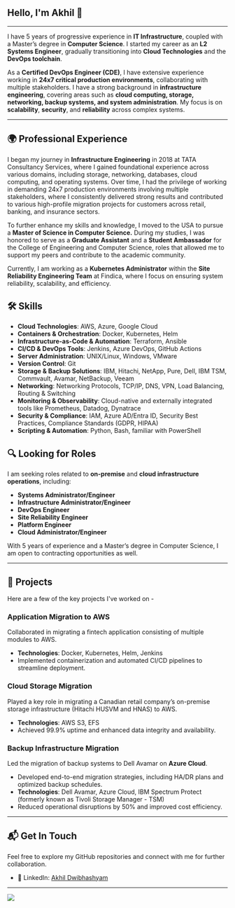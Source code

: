 ## Hello, I'm Akhil 👋

---

I have 5 years of progressive experience in **IT Infrastructure**, coupled with a Master’s degree in **Computer Science**. I started my career as an **L2 Systems Engineer**, gradually transitioning into **Cloud Technologies** and the **DevOps toolchain**.

As a **Certified DevOps Engineer (CDE)**, I have extensive experience working in **24x7 critical production environments**, collaborating with multiple stakeholders. I have a strong background in **infrastructure engineering**, covering areas such as **cloud computing, storage, networking, backup systems, and system administration**. My focus is on **scalability**, **security**, and **reliability** across complex systems.

---

## 🌍 Professional Experience

I began my journey in **Infrastructure Engineering** in 2018 at TATA Consultancy Services, where I gained foundational experience across various domains, including storage, networking, databases, cloud computing, and operating systems. Over time, I had the privilege of working in demanding 24x7 production environments involving multiple stakeholders, where I consistently delivered strong results and contributed to various high-profile migration projects for customers across retail, banking, and insurance sectors.

To further enhance my skills and knowledge, I moved to the USA to pursue a **Master of Science in Computer Science.** During my studies, I was honored to serve as a **Graduate Assistant** and a **Student Ambassador** for the College of Engineering and Computer Science, roles that allowed me to support my peers and contribute to the academic community.

Currently, I am working as a **Kubernetes Administrator** within the **Site Reliability Engineering Team** at Findica, where I focus on ensuring system reliability, scalability, and efficiency.

## 🛠️ Skills

- **Cloud Technologies**: AWS, Azure, Google Cloud
- **Containers & Orchestration**: Docker, Kubernetes, Helm
- **Infrastructure-as-Code & Automation**: Terraform, Ansible
- **CI/CD & DevOps Tools**: Jenkins, Azure DevOps, GitHub Actions
- **Server Administration**: UNIX/Linux, Windows, VMware
- **Version Control**: Git
- **Storage & Backup Solutions**: IBM, Hitachi, NetApp, Pure, Dell, IBM TSM, Commvault, Avamar, NetBackup, Veeam
- **Networking**: Networking Protocols, TCP/IP, DNS, VPN, Load Balancing, Routing & Switching
- **Monitoring & Observability**: Cloud-native and externally integrated tools like Prometheus, Datadog, Dynatrace
- **Security & Compliance**: IAM, Azure AD/Entra ID, Security Best Practices, Compliance Standards (GDPR, HIPAA)
- **Scripting & Automation**: Python, Bash, familiar with PowerShell

## 🔍 Looking for Roles

I am seeking roles related to **on-premise** and **cloud infrastructure operations**, including:

- **Systems Administrator/Engineer**
- **Infrastructure Administrator/Engineer**
- **DevOps Engineer**
- **Site Reliability Engineer**
- **Platform Engineer**
- **Cloud Administrator/Engineer**

With 5 years of experience and a Master’s degree in Computer Science, I am open to contracting opportunities as well.

---

## 📌 Projects

Here are a few of the key projects I've worked on -

### **Application Migration to AWS**

Collaborated in migrating a fintech application consisting of multiple modules to AWS.

- **Technologies**: Docker, Kubernetes, Helm, Jenkins
- Implemented containerization and automated CI/CD pipelines to streamline deployment.

### **Cloud Storage Migration**

Played a key role in migrating a Canadian retail company’s on-premise storage infrastructure (Hitachi HUSVM and HNAS) to AWS.

- **Technologies**: AWS S3, EFS
- Achieved 99.9% uptime and enhanced data integrity and availability.

### **Backup Infrastructure Migration**

Led the migration of backup systems to Dell Avamar on **Azure Cloud**.

- Developed end-to-end migration strategies, including HA/DR plans and optimized backup schedules.
- **Technologies**: Dell Avamar, Azure Cloud, IBM Spectrum Protect (formerly known as Tivoli Storage Manager - TSM)
- Reduced operational disruptions by 50% and improved cost efficiency.

---

## 📬 Get In Touch

Feel free to explore my GitHub repositories and connect with me for further collaboration.

- 💼 LinkedIn: [Akhil Dwibhashyam](https://www.linkedin.com/in/akhil-dwibhashyam/)

---

![](https://komarev.com/ghpvc/?username=adwibha&color=blue)
